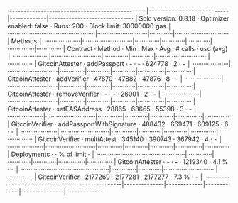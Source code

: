 ·------------------------------------------------|----------------------------|-------------|-----------------------------·
| Solc version: 0.8.18 · Optimizer enabled: false · Runs: 200 · Block limit: 30000000 gas │
·················································|····························|·············|······························
| Methods │
····················|····························|··············|·············|·············|···············|··············
| Contract · Method · Min · Max · Avg · # calls · usd (avg) │
····················|····························|··············|·············|·············|···············|··············
| GitcoinAttester · addPassport · - · - · 624778 · 2 · - │
····················|····························|··············|·············|·············|···············|··············
| GitcoinAttester · addVerifier · 47870 · 47882 · 47876 · 8 · - │
····················|····························|··············|·············|·············|···············|··············
| GitcoinAttester · removeVerifier · - · - · 26001 · 2 · - │
····················|····························|··············|·············|·············|···············|··············
| GitcoinAttester · setEASAddress · 28865 · 68665 · 55398 · 3 · - │
····················|····························|··············|·············|·············|···············|··············
| GitcoinVerifier · addPassportWithSignature · 488432 · 669471 · 609125 · 6 · - │
····················|····························|··············|·············|·············|···············|··············
| GitcoinVerifier · multiAttest · 345140 · 390743 · 367942 · 4 · - │
····················|····························|··············|·············|·············|···············|··············
| Deployments · · % of limit · │
·················································|··············|·············|·············|···············|··············
| GitcoinAttester · - · - · 1219340 · 4.1 % · - │
·················································|··············|·············|·············|···············|··············
| GitcoinVerifier · 2177269 · 2177281 · 2177277 · 7.3 % · - │
·------------------------------------------------|--------------|-------------|-------------|---------------|-------------·
